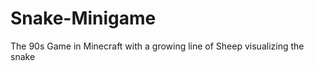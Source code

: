 Snake-Minigame
==============

The 90s Game in Minecraft with a growing line of Sheep visualizing the snake
